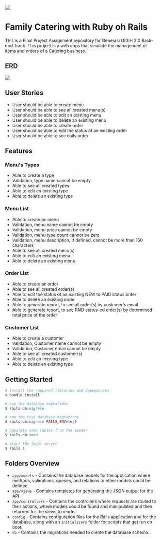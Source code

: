 <img align='center' src = "https://github.com/MyPumpkinz/Rails-Family-Cathering/blob/main/Header.png">

# Family Catering with Ruby oh Rails

This is a Final Project Assignment repository for Generasi GIGIH 2.0 Back-end Track. This project is a web apps that simulate the management of items and orders of a Catering business.

## ERD

<img align='center' src = "https://github.com/MyPumpkinz/Rails-Family-Cathering/blob/main/family-cathering.erd.png">


## User Stories 
- User should be able to create menu
- User should be able to see all created menu(s)
- User should be able to edit an existing menu
- User should be able to delete an existing menu
- User should be able to create order
- User should be able to edit the status of an existing order
- User should be able to see daily order

## Features
### Menu's Types
- Able to create a type
- Validation, type name cannot be empty
- Able to see all created types
- Able to edit an existing type
- Able to delete an existing type

### Menu List
- Able to create an menu
- Validation, menu name cannot be empty
- Validation, menu price cannot be empty
- Validation, menu type count cannot be zero
- Validation, menu description, if defined, cannot be more than 150 characters
- Able to see all created menu(s)
- Able to edit an existing menu
- Able to delete an existing menu

### Order List
- Able to create an order
- Able to see all created order(s)
- Able to edit the status of an existing NEW to PAID status order
- Able to delete an existing order
- Able to generate report, to see all order(s) by customer's email
- Able to generate report, to see PAID status-ed order(s) by determined total price of the order

### Customer List
- Able to create a customer
- Validation, Customer name cannot be empty
- Validation, Customer email cannot be empty
- Able to see all created customer(s)
- Able to edit an existing type
- Able to delete an existing type

## Getting Started
```ruby
# install the required libraries and depenencies
$ bundle install

# run the database migrations
$ rails db:migrate

# run the test database migrations
$ rails db:migrate RAILS_ENV=test

# populate some tables from the seeder
$ rails db:seed

# start the local server
$ rails s
```
## Folders Overview
- `app/models` - Contains the database models for the application where methods, validations, queries, and relations to other models could be defined.
- `app/views` - Contains templates for generating the JSON output for the API
- `app/controllers` - Contains the controllers where requests are routed to their actions, where models could be found and manipulated and then returned for the views to render.
- `config` - Contains configuration files for the Rails application and for the database, along with an `initializers` folder for scripts that get run on boot.
- `db` - Contains the migrations needed to create the database schema.

